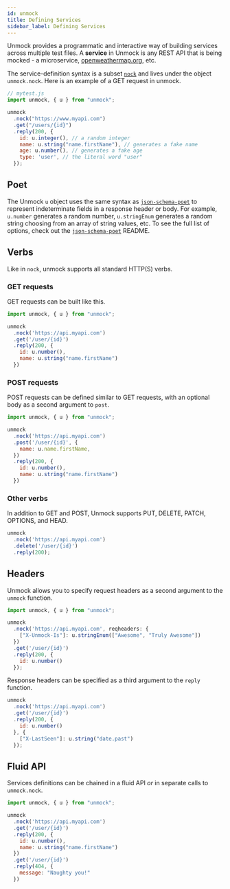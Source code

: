 ```yaml
---
id: unmock
title: Defining Services
sidebar_label: Defining Services
---
```


Unmock provides a programmatic and interactive way of building services across multiple test files. A **service** in Unmock is any REST API that is being mocked - a microservice, [openweathermap.org](https://openweathermap.org/api), etc.

The service-definition syntax is a subset [`nock`](https://github.com/nock/nock) and lives under the object `unmock.nock`.  Here is an example of a GET request in unmock.

```javascript
// mytest.js
import unmock, { u } from "unmock";

unmock
  .nock("https://www.myapi.com")
  .get("/users/{id}")
  .reply(200, {
    id: u.integer(), // a random integer
    name: u.string("name.firstName"), // generates a fake name
    age: u.number(), // generates a fake age
    type: 'user', // the literal word "user"
  });
```

## Poet

The Unmock `u` object uses the same syntax as [`json-schema-poet`](https://github.com/unmock/json-schema-poet) to represent indeterminate fields in a response header or body.  For example, `u.number` generates a random number, `u.stringEnum` generates a random string choosing from an array of string values, etc. To see the full list of options, check out the [`json-schema-poet`](https://github.com/unmock/json-schema-poet) README.

## Verbs

Like in `nock`, unmock supports all standard HTTP(S) verbs.

### GET requests

GET requests can be built like this.

```javascript
import unmock, { u } from "unmock";

unmock
  .nock('https://api.myapi.com')
  .get('/user/{id}')
  .reply(200, {
    id: u.number(),
    name: u.string("name.firstName")
  })
```

### POST requests

POST requests can be defined similar to GET requests, with an optional body as a second argument to `post`.

```javascript
import unmock, { u } from "unmock";

unmock
  .nock('https://api.myapi.com')
  .post('/user/{id}', {
    name: u.name.firstName,
  })
  .reply(200, {
    id: u.number(),
    name: u.string("name.firstName")
  })
```

### Other verbs

In addition to GET and POST, Unmock supports PUT, DELETE, PATCH, OPTIONS, and HEAD.

```javascript
unmock
  .nock('https://api.myapi.com')
  .delete('/user/{id}')
  .reply(200);
```

## Headers

Unmock allows you to specify request headers as a second argument to the `unmock` function.

```javascript
import unmock, { u } from "unmock";

unmock
  .nock('https://api.myapi.com', reqheaders: {
    ["X-Unmock-Is"]: u.stringEnum(["Awesome", "Truly Awesome"])
  })
  .get('/user/{id}')
  .reply(200, {
    id: u.number()
  });
```

Response headers can be specified as a third argument to the `reply` function.

```javascript
unmock
  .nock('https://api.myapi.com')
  .get('/user/{id}')
  .reply(200, {
    id: u.number()
  }, {
    ["X-LastSeen"]: u.string("date.past")
  });
```

## Fluid API

Services definitions can be chained in a fluid API *or* in separate calls to `unmock.nock`.

```javascript
import unmock, { u } from "unmock";

unmock
  .nock('https://api.myapi.com')
  .get('/user/{id}')
  .reply(200, {
    id: u.number(),
    name: u.string("name.firstName")
  })
  .get('/user/{id}')
  .reply(404, {
    message: "Naughty you!"
  })
```